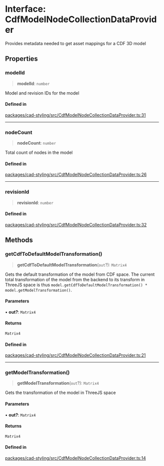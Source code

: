 # Interface: CdfModelNodeCollectionDataProvider

Provides metadata needed to get asset mappings for a CDF 3D model

## Properties

### modelId

> **modelId**: `number`

Model and revision IDs for the model

#### Defined in

[packages/cad-styling/src/CdfModelNodeCollectionDataProvider.ts:31](https://github.com/cognitedata/reveal/blob/3aaed3491dba3f4ba9ecd87f495d35383cc73a1d/viewer/packages/cad-styling/src/CdfModelNodeCollectionDataProvider.ts#L31)

***

### nodeCount

> **nodeCount**: `number`

Total count of nodes in the model

#### Defined in

[packages/cad-styling/src/CdfModelNodeCollectionDataProvider.ts:26](https://github.com/cognitedata/reveal/blob/3aaed3491dba3f4ba9ecd87f495d35383cc73a1d/viewer/packages/cad-styling/src/CdfModelNodeCollectionDataProvider.ts#L26)

***

### revisionId

> **revisionId**: `number`

#### Defined in

[packages/cad-styling/src/CdfModelNodeCollectionDataProvider.ts:32](https://github.com/cognitedata/reveal/blob/3aaed3491dba3f4ba9ecd87f495d35383cc73a1d/viewer/packages/cad-styling/src/CdfModelNodeCollectionDataProvider.ts#L32)

## Methods

### getCdfToDefaultModelTransformation()

> **getCdfToDefaultModelTransformation**(`out`?): `Matrix4`

Gets the default transformation of the model from CDF space.
The current total transformation of the model from the backend to its transform in ThreeJS space
is thus `model.getCdfToDefaultModelTransformation() * model.getModelTransformation()`.

#### Parameters

• **out?**: `Matrix4`

#### Returns

`Matrix4`

#### Defined in

[packages/cad-styling/src/CdfModelNodeCollectionDataProvider.ts:21](https://github.com/cognitedata/reveal/blob/3aaed3491dba3f4ba9ecd87f495d35383cc73a1d/viewer/packages/cad-styling/src/CdfModelNodeCollectionDataProvider.ts#L21)

***

### getModelTransformation()

> **getModelTransformation**(`out`?): `Matrix4`

Gets the transformation of the model in ThreeJS space

#### Parameters

• **out?**: `Matrix4`

#### Returns

`Matrix4`

#### Defined in

[packages/cad-styling/src/CdfModelNodeCollectionDataProvider.ts:14](https://github.com/cognitedata/reveal/blob/3aaed3491dba3f4ba9ecd87f495d35383cc73a1d/viewer/packages/cad-styling/src/CdfModelNodeCollectionDataProvider.ts#L14)
